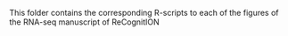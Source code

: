 This folder contains the corresponding R-scripts to each of the figures of the RNA-seq manuscript of ReCognitION
